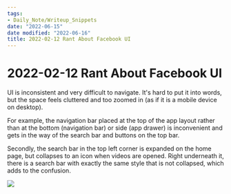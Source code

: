 ```yaml
---
tags:
- Daily_Note/Writeup_Snippets
date: "2022-06-15"
date modified: "2022-06-16"
title: 2022-02-12 Rant About Facebook UI
---
```


# 2022-02-12 Rant About Facebook UI
UI is inconsistent and very difficult to navigate. It's hard to put it into words, but the space feels cluttered and too zoomed in (as if it is a mobile device on desktop).

For example, the navigation bar placed at the top of the app layout rather than at the bottom (navigation bar) or side (app drawer) is inconvenient and gets in the way of the search bar and buttons on the top bar.

Secondly, the search bar in the top left corner is expanded on the home page, but collapses to an icon when videos are opened. Right underneath it, there is a search bar with exactly the same style that is not collapsed, which adds to the confusion.

![](https://i.imgur.com/rtdYY0o.png)
